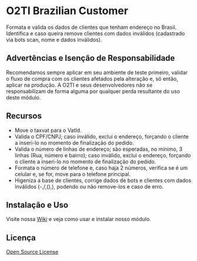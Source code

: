 # O2TI Brazilian Customer

Formata e valida os dados de clientes que tenham endereço no Brasil.
Identifica e caso queira remove clientes com dados inválidos (cadastrado via bots scan, nome e dados inválidos).

## Advertências e Isenção de Responsabilidade

Recomendamos sempre aplicar em seu ambiente de teste primeiro, validar o fluxo de compra com os clientes afetados pela alteração e, só então, aplicar na produção.
A O2TI e seus desenvolvedores não se responsabilizam de forma alguma por qualquer perda resultante do uso deste módulo.

## Recursos

- Move o taxvat para o VatId.
- Valida o CPF/CNPJ; caso inválido, exclui o endereço, forçando o cliente a inseri-lo no momento de finalização do pedido.
- Valida o número de linhas de endereço; são esperadas, no mínimo, 3 linhas (Rua, número e bairro); caso inválido, exclui o endereço, forçando o cliente a inseri-lo no momento de finalização do pedido.
- Formata o número de telefone e, caso haja 2 números, verifica se é um celular e, se for, move para o telefone principal.
- Higeniza a base de clientes, corrige dados de bots e clientes com dados inválidos (-,/,(),), podendo ou não remove-los e caso de erro.

## Instalação e Uso

Visite nossa [Wiki](https://github.com/elisei/brazilian-customer/wiki) e veja como usar e instalar nosso módulo.

## Licença

[Open Source License](LICENSE.txt)
